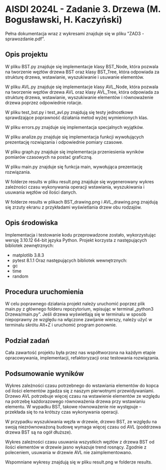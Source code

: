 # AISDI 2024L - Zadanie 3. Drzewa (M. Bogusławski, H. Kaczyński)
Pełna dokumentacja wraz z wykresami znajduje się w pliku "ZAD3 - sprawozdanie.pdf".

## Opis projektu

W pliku BST.py znajduje się implementacje klasy BST_Node, która pozwala na tworzenie węzłów drzewa BST oraz klasy BST_Tree, która odpowiada za strukturę drzewa, wstawianie, wyszukiwanie i usuwanie elementów.

W pliku AVL.py znajduje się implementacje klasy AVL_Node, która pozwala na tworzenie węzłów drzewa AVL oraz klasy AVL_Tree, która odpowiada za strukturę drzewa, wstawianie, wyszukiwanie elementów i równoważenie drzewa poprzez odpowiednie rotacje.

W pliku test_bst.py i test_avl.py znajdują się testy jednostkowe sprawdzające poprawność działania metod wyżej wymienionych klas.

W pliku errors.py znajduje się implementacja specjalnych wyjątków.

W pliku analize.py znajduje się implementacja funkcji wywołujących prezentację rozwiązania i odpowiednie pomiary czasowe.

W pliku graph.py znajduje się implementacja przeniesienia wyników pomiarów czasowych na postać graficzną.

W pliku main.py znajduje się funkcja main, wywołująca prezentację rozwiązania.

W folderze results w pliku result.png znajduje się wygenerowany wykres zależności czasu wykonywania operacji wstawiania, wyszukiwania i usuwania węzłów od ilości danych.

W folderze results w plikach BST_drawing.png i AVL_drawing.png znajdują się zrzuty ekranu z przykładami wyświetlania drzew obu rodzajów.

## Opis środowiska
Implementacja i testowanie kodu przeprowadzone zostało, wykorzystując wersję 3.10.12 64-bit języka Python.
Projekt korzysta z następujących bibliotek zewnętrznych:
- matplotlib 3.8.3
- pytest 8.1.1
Oraz następujących bibliotek wewnętrznych:
- gc 
- time
- random

## Procedura uruchomienia
W celu poprawnego działania projekt należy uruchomić poprzez plik main.py z głównego folderu repozytorium, wpisując w terminal „python3 Drzewa/main.py”. Jeśli drzewa wyświetlają się w terminalu w sposób niepoprawny ze względu na włączone zawijanie wierszy, należy użyć w terminalu skrótu Alt+Z i uruchomić program ponownie.

## Podział zadań
Cała zawartość projektu była przez nas współtworzona na każdym etapie opracowywania, implementacji, refaktoryzacji oraz testowania rozwiązania.

## Podsumowanie wyników
Wykres zależności czasu potrzebnego do wstawiania elementów do kopca od ilości elementów zgadza się z naszym pierwotnymi przewidywaniami. Drzewo AVL potrzebuje więcej czasu na wstawienie elementów ze względu na potrzebę każdorazowego równoważenia drzewa przy wstawianiu elementu. W wypadku BST, takowe równoważenie nie występuje – przekłada się to na krótszy czas wykonywania operacji.

W przypadku wyszukiwania węzła w drzewie, drzewo BST, ze względu na swoją niezrównoważoną budowę wymaga więcej czasu od AVL (poddrzewa drzewa BST są na ogół dłuższe). 

Wykres zależności czasu usuwania wszystkich węzłów z drzewa BST od ilości elementów w drzewie jasno wykazuje trend rosnący. Zgodnie z poleceniem, usuwania w drzewie AVL nie zaimplementowano.

Wspomniane wykresy znajdują się w pliku result.png w folderze results.
